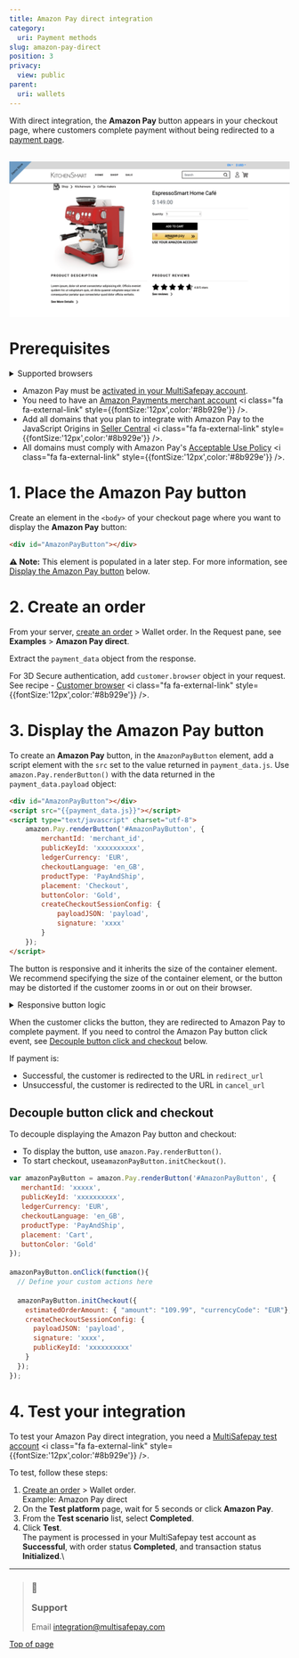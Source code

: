 ```yaml
---
title: Amazon Pay direct integration
category:
  uri: Payment methods
slug: amazon-pay-direct
position: 3
privacy:
  view: public
parent:
  uri: wallets
---
```

With direct integration, the **Amazon Pay** button appears in your checkout page, where customers complete payment without being redirected to a [payment page](/docs/payment-pages/).

<br />

<img src="https://raw.githubusercontent.com/MultiSafepay/docs/master/static/img/amazon-pay-demostore.png" align="center" />

<br />

# Prerequisites

<details id="supported-browsers">
  <summary>Supported browsers</summary>

  <br />

  * Apple Safari
  * Google Chrome
  * Internet Explorer
  * Microsoft Edge
  * Mozilla Firefox

  ***
</details>

* Amazon Pay must be [activated in your MultiSafepay account](/docs/amazon-pay#activation).
* You need to have an <a href="https://pay.amazon.com/signup" target="_blank">Amazon Payments merchant account</a> <i class="fa fa-external-link" style={{fontSize:'12px',color:'#8b929e'}} />.
* Add all domains that you plan to integrate with Amazon Pay to the JavaScript Origins in <a href="https://sellercentral-europe.amazon.com/external-payments/amazon-pay/integration-central/lwa?" target="_blank">Seller Central</a> <i class="fa fa-external-link" style={{fontSize:'12px',color:'#8b929e'}} />.
* All domains must comply with Amazon Pay's <a href="https://pay.amazon.eu/help/6023" target="_blank">Acceptable Use Policy</a> <i class="fa fa-external-link" style={{fontSize:'12px',color:'#8b929e'}} />.

# 1. Place the Amazon Pay button

Create an element in the `<body>` of your checkout page where you want to display the **Amazon Pay** button:

```html
<div id="AmazonPayButton"></div>
```

**⚠️ Note:** This element is populated in a later step. For more information, see [Display the Amazon Pay button](#3-display-the-amazon-pay-button) below.

# 2. Create an order

From your server, [create an order](/reference/createorder/) > Wallet order. In the Request pane, see **Examples** > **Amazon Pay direct**.

Extract the `payment_data` object from the response.

For 3D Secure authentication, add `customer.browser` object in your request. See recipe - <a href="https://docs.multisafepay.com/recipes/create-a-customerbrowser-object" target="_blank">Customer browser</a> <i class="fa fa-external-link" style={{fontSize:'12px',color:'#8b929e'}} />.

# 3. Display the Amazon Pay button

To create an **Amazon Pay** button, in the `AmazonPayButton` element, add a script element with the `src` set to the value returned in `payment_data.js`. Use `amazon.Pay.renderButton()` with the data returned in the `payment_data.payload` object:

```html
<div id="AmazonPayButton"></div>
<script src="{{payment_data.js}}"></script>
<script type="text/javascript" charset="utf-8">
    amazon.Pay.renderButton('#AmazonPayButton', {
        merchantId: 'merchant_id',
        publicKeyId: 'xxxxxxxxxx',
        ledgerCurrency: 'EUR',
        checkoutLanguage: 'en_GB',
        productType: 'PayAndShip',
        placement: 'Checkout',
        buttonColor: 'Gold',
        createCheckoutSessionConfig: {
            payloadJSON: 'payload',
            signature: 'xxxx'
        }
    });
</script>
```

The button is responsive and it inherits the size of the container element. We recommend specifying the size of the container element, or the button may be distorted if the customer zooms in or out on their browser.

<details id="responsive-button-logic">
  <summary>Responsive button logic</summary>

  <br />

  * The button container:\
    \- Height must be between 45px and 192px\
    \- Width must be between 150px and 500px
    * If you set a value outside these limits, it is adjusted to the closest supported value.
    * If you only specify the:
      * Height, the width defaults to 500px
      * Width, the height defaults to 45px
    * If you specify both, the height:width ratio must be between 1:10 and 1:2.6. If the ratio is outside those limits, the width defaults to the specified value and the height is adjusted to a supported ratio value.
    * If you don't specify either, the button container defaults to 200px by 45px.

  ***
</details>

When the customer clicks the button, they are redirected to Amazon Pay to complete payment. If you need to control the Amazon Pay button click event, see [Decouple button click and checkout](#decouple-button-click-and-checkout) below.

If payment is:

* Successful, the customer is redirected to the URL in `redirect_url`
* Unsuccessful, the customer is redirected to the URL in `cancel_url`

## Decouple button click and checkout

To decouple displaying the Amazon Pay button and checkout:

* To display the button, use `amazon.Pay.renderButton()`.
* To start checkout, use`amazonPayButton.initCheckout()`.

```javascript
var amazonPayButton = amazon.Pay.renderButton('#AmazonPayButton', {
   merchantId: 'xxxxx',
   publicKeyId: 'xxxxxxxxxx', 
   ledgerCurrency: 'EUR',          
   checkoutLanguage: 'en_GB', 
   productType: 'PayAndShip', 
   placement: 'Cart',
   buttonColor: 'Gold'
});

amazonPayButton.onClick(function(){
  // Define your custom actions here
  
  amazonPayButton.initCheckout({
    estimatedOrderAmount: { "amount": "109.99", "currencyCode": "EUR"},
    createCheckoutSessionConfig: { 
      payloadJSON: 'payload',
      signature: 'xxxx',
      publicKeyId: 'xxxxxxxxxx'
    }
  });
});
```

# 4. Test your integration

To test your Amazon Pay direct integration, you need a <a href="https://testmerchant.multisafepay.com/" target="_blank">MultiSafepay test account</a> <i class="fa fa-external-link" style={{fontSize:'12px',color:'#8b929e'}} />.

To test, follow these steps:

1. [Create an order](/reference/createorder/) > Wallet order.\
   Example: Amazon Pay direct
2. On the **Test platform** page, wait for 5 seconds or click **Amazon Pay**.
3. From the **Test scenario** list, select **Completed**.
4. Click **Test**.\
   The payment is processed in your MultiSafepay test account as **Successful**, with <Glossary>order status</Glossary> **Completed**, and <Glossary>transaction status</Glossary> **Initialized**.\ <br />

***

<blockquote class="callout callout_info">
    <h3 class="callout-heading false">
        <span class="callout-icon">💬</span>
        <p>Support</p>
    </h3>
    <p>Email <a href="mailto:integration@multisafepay.com">integration@multisafepay.com</a></p>
</blockquote>

[Top of page](#)
